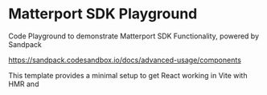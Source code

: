 # Matterport SDK Playground

Code Playground to demonstrate Matterport SDK Functionality, powered by Sandpack

https://sandpack.codesandbox.io/docs/advanced-usage/components

This template provides a minimal setup to get React working in Vite with HMR and
